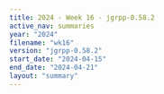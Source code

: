 ```yaml
---
title: 2024 - Week 16 - jgrpp-0.58.2
active_nav: summaries
year: "2024"
filename: "wk16"
version: "jgrpp-0.58.2"
start_date: "2024-04-15"
end_date: "2024-04-21"
layout: "summary"
---
```

